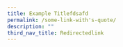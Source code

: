```yaml
---
title: Example Titlefdsafd
permalink: /some-link-with's-quote/
description: ""
third_nav_title: Redirectedlink
---
```

